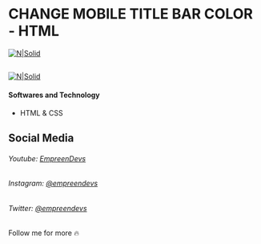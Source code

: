 # CHANGE MOBILE TITLE BAR COLOR - HTML
[![N|Solid](https://i.imgur.com/2dzkWT8.png)](https://www.youtube.com/watch?v=W_91DqZ59cc)

## 
[![N|Solid](https://i.imgur.com/LtTYw0d.png)](https://www.youtube.com/watch?v=W_91DqZ59cc)

#### Softwares and Technology
- HTML & CSS

## Social Media
###### Youtube: [EmpreenDevs](https://www.youtube.com/channel/UCkVrAGL7PCsoPTra-KqgUPw)
###### Instagram: [@empreendevs](https://www.instagram.com/empreendevs/)
###### Twitter: [@empreendevs](https://twitter.com/empreendevs)

Follow me for more 🔥
